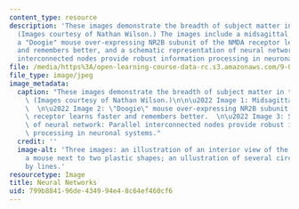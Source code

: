 ```yaml
---
content_type: resource
description: 'These images demonstrate the breadth of subject matter in this course.
  (Images courtesy of Nathan Wilson.) The images include a midsagittal brain section,
  a "Doogie" mouse over-expressing NR2B subunit of the NMDA receptor learns faster
  and remembers better, and a schematic representation of neural network: parallel
  interconnected nodes provide robust information processing in neuronal systems.'
file: /media/https%3A/open-learning-course-data-rc.s3.amazonaws.com/9-011-the-brain-and-cognitive-sciences-i-fall-2002/799b884196de434994e48c64ef460cf6_9-011f02.jpg
file_type: image/jpeg
image_metadata:
  caption: "These images demonstrate the breadth of subject matter in this course.\
    \ (Images courtesy of Nathan Wilson.)\n\n\u2022 Image 1: Midsagittal brain section.\
    \  \n\u2022 Image 2: \"Doogie\" mouse over-expressing NR2B subunit of the NMDA\
    \ receptor learns faster and remembers better.  \n\u2022 Image 3: Schematic representation\
    \ of neural network: Parallel interconnected nodes provide robust information\
    \ processing in neuronal systems."
  credit: ''
  image-alt: 'Three images: an illustration of an interior view of the human brain;
    a mouse next to two plastic shapes; an ullustration of several circles interconnected
    by lines.'
resourcetype: Image
title: Neural Networks
uid: 799b8841-96de-4349-94e4-8c64ef460cf6
---
```

